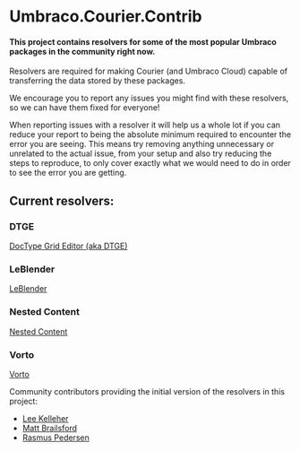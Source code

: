 # Umbraco.Courier.Contrib

#### This project contains resolvers for some of the most popular Umbraco packages in the community right now. 
Resolvers are required for making Courier (and Umbraco Cloud) capable of transferring the data stored by these packages.

We encourage you to report any issues you might find with these resolvers, so we can have them fixed for everyone!

When reporting issues with a resolver it will help us a whole lot if you can reduce your report to being the absolute minimum required to encounter the error you are seeing. This means try removing anything unnecessary or unrelated to the actual issue, from your setup and also try reducing the steps to reproduce, to only cover exactly what we would need to do in order to see the error you are getting.

## Current resolvers:

### DTGE
[DocType Grid Editor (aka DTGE)](https://github.com/leekelleher/umbraco-doc-type-grid-editor)

### LeBlender
[LeBlender](https://our.umbraco.org/projects/backoffice-extensions/leblender)

### Nested Content
[Nested Content](https://github.com/leekelleher/umbraco-nested-content)

### Vorto
[Vorto](https://our.umbraco.org/projects/backoffice-extensions/vorto)

Community contributors providing the initial version of the resolvers in this project:

* [Lee Kelleher](https://github.com/leekelleher)
* [Matt Brailsford](https://github.com/mattbrailsford)
* [Rasmus Pedersen](https://github.com/rasmusjp)
